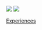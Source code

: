 [![](https://github-readme-stats.vercel.app/api/top-langs?username=davidzeng0&theme=omni&hide_border=true&layout=compact&langs_count=8&border_radius=0&bg_color=00000000#gh-dark-mode-only)](https://github-readme-stats.vercel.app/api/top-langs?username=davidzeng0&theme=omni&hide_border=true&layout=compact&langs_count=8&border_radius=0&bg_color=00000000#gh-dark-mode-only)
[![](https://github-readme-stats.vercel.app/api/top-langs?username=davidzeng0&theme=vue&hide_border=true&layout=compact&langs_count=8&border_radius=0&bg_color=00000000#gh-light-mode-only)](https://github-readme-stats.vercel.app/api/top-langs?username=davidzeng0&theme=vue&hide_border=true&layout=compact&langs_count=8&border_radius=0&bg_color=00000000#gh-light-mode-only)

[Experiences](experiences.md)
